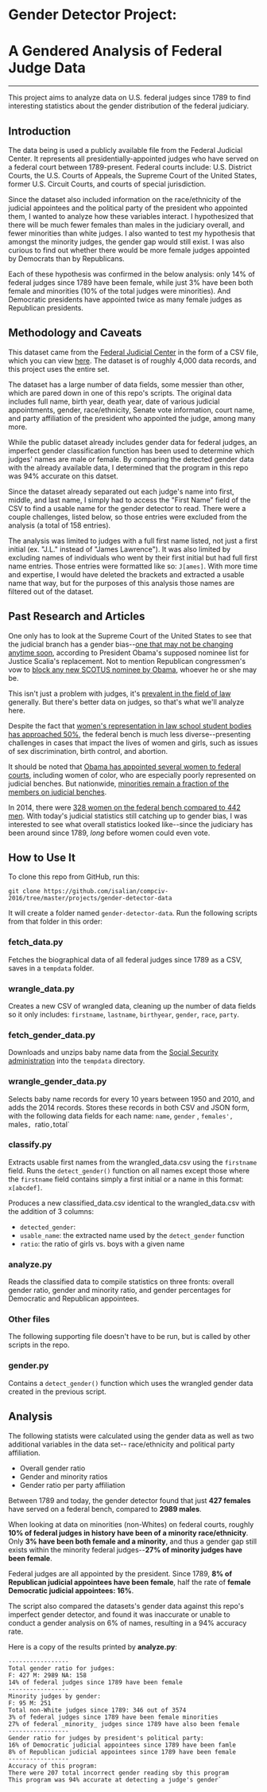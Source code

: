 # Gender Detector Project:
# A Gendered Analysis of Federal Judge Data
---

This project aims to analyze data on U.S. federal judges since 1789 to find interesting statistics about the gender distribution of the federal judiciary.

## Introduction

The data being is used a publicly available file from the Federal Judicial Center. It represents all presidentially-appointed judges who have served on a federal court between 1789-present. Federal courts include: U.S. District Courts, the U.S. Courts of Appeals, the Supreme Court of the United States, former U.S. Circuit Courts, and courts of special jurisdiction.

Since the dataset also included information on the race/ethnicity of the judicial appointees and the political party of the president who appointed them, I wanted to analyze how these variables interact. I hypothesized that there will be much fewer females than males in the judiciary overall, and fewer minorities than white judges. I also wanted to test my hypothesis that amongst the minority judges, the gender gap would still exist. I was also curious to find out whether there would be more female judges appointed by Democrats than by Republicans.

Each of these hypothesis was confirmed in the below analysis: only 14% of federal judges since 1789 have been female, while just 3% have been both female and minorities (10% of the total judges were minorities). And Democratic presidents have appointed twice as many female judges as Republican presidents. 

## Methodology and Caveats

This dataset came from the [Federal Judicial Center](http://www.fjc.gov/history/home.nsf/page/about_judges.html) in the form of a CSV file, which you can view [here](http://www.fjc.gov/history/export/jb.txt). The dataset is of roughly 4,000 data records, and this project uses the entire set.

The dataset has a large number of data fields, some messier than other, which are pared down in one of this repo's scripts. The original data includes full name, birth year, death year, date of various judicial appointments, gender, race/ethnicity, Senate vote information, court name, and party affiliation of the president who appointed the judge, among many more.

While the public dataset already includes gender data for federal judges, an imperfect gender classification function has been used to determine which judges' names are male or female. By comparing the detected gender data with the already available data, I determined that the program in this repo was 94% accurate on this datset.

Since the dataset already separated out each judge's name into first, middle, and last name, I simply had to access the "First Name" field of the CSV to find a usable name for the gender detector to read. There were a couple challenges, listed below, so those entries were excluded from the analysis (a total of 158 entries).

The analysis was limited to judges with a full first name listed, not just a first initial (ex. "J.L." instead of "James Lawrence"). It was also limited by excluding names of individuals who went by their first initial but had full first name entries. Those entries were formatted like so: `J[ames]`. With more time and expertise, I would have deleted the brackets and extracted a usable name that way, but for the purposes of this analysis those names are filtered out of the dataset. 

## Past Research and Articles

One only has to look at the Supreme Court of the United States to see that the judicial branch has a gender bias--[one that may not be changing anytime soon](http://lawnewz.com/high-profile/white-house-down-to-three-candidates-for-supreme-court/), according to President Obama's supposed nominee list for Justice Scalia's replacement. Not to mention Republican congressmen's vow to [block any new SCOTUS nominee by Obama](http://www.pfaw.org/press-releases/2016/03/edit-memo-not-just-supreme-court-republicans-blockade-judicial-nominees-start), whoever he or she may be.

This isn't just a problem with judges, it's [prevalent in the field of law](https://bol.bna.com/big-law-gender-parity-initiative-picks-up-momentum/) generally. But there's better data on judges, so that's what we'll analyze here.

Despite the fact that [women's representation in law school student bodies has approached 50%](http://nwlc.org/resources/women-federal-judiciary-still-long-way-go/), the federal bench is much less diverse--presenting challenges in cases that impact the lives of women and girls, such as issues of sex discrimination, birth control, and abortion. 

It should be noted that [Obama has appointed several women to federal courts](http://nwlc.org/resources/women-federal-judiciary-still-long-way-go/), including women of color, who are especially poorly represented on judicial benches. But nationwide, [minorities remain a fraction of the members on judicial benches](http://netnebraska.org/article/news/947196/number-gender-court-appointments-part-heineman-judicial-legacy).

In 2014, there were [328 women on the federal bench compared to 442 men](http://www.thegazette.com/2011/10/23/judicial-branch-lacks-gender-diversity). With today's judicial statistics still catching up to gender bias, I was interested to see what overall statistics looked like--since the judiciary has been around since 1789, _long_ before women could even vote.

## How to Use It

To clone this repo from GitHub, run this:

`git clone https://github.com/isalian/compciv-2016/tree/master/projects/gender-detector-data`

It will create a folder named `gender-detector-data`. Run the following scripts from that folder in this order:

### fetch_data.py

Fetches the biographical data of all federal judges since 1789 as a CSV, saves in a `tempdata` folder.

### wrangle_data.py

Creates a new CSV of wrangled data, cleaning up the number of data fields so it only includes: `firstname`, `lastname`, `birthyear`, `gender`, `race`, `party`. 

### fetch_gender_data.py

Downloads and unzips baby name data from the [Social Security administration](https://www.ssa.gov/oact/babynames/limits.html) into the `tempdata` directory.

### wrangle_gender_data.py

Selects baby  name records for every 10 years between 1950 and 2010, and adds the 2014 records. Stores these records in both CSV and JSON form, with the following data fields for each name: `name`, `gender` , `females', `males`, `ratio` , `total`

### classify.py

Extracts usable first names from the wrangled_data.csv using the `firstname` field. Runs the `detect_gender()` function on all names except those where the `firstname` field contains simply a first initial or a name in this format: `x[abcdef]`. 

Produces a new classified_data.csv identical to the wrangled_data.csv with the addition of 3 columns:

* `detected_gender`: 
* `usable_name`: the extracted name used by the `detect_gender` function
* `ratio`: the ratio of girls vs. boys with a given name

### analyze.py

Reads the classified data to compile statistics on three fronts: overall gender ratio, gender and minority ratio, and gender percentages for Democratic and Republican appointees.

### Other files

The following supporting file doesn't have to be run, but is called by other scripts in the repo.

### gender.py

Contains a `detect_gender()` function which uses the wrangled gender data created in the previous script.

## Analysis

The following statists were calculated using the gender data as well as two additional variables in the data set-- race/ethnicity and political party affiliation.

* Overall gender ratio
* Gender and minority ratios
* Gender ratio per party affiliation

Between 1789 and today, the gender detector found that just **427 females** have served on a federal bench, compared to **2989 males**.

When looking at data on minorities (non-Whites) on federal courts, roughly **10% of federal judges in history have been of a minority race/ethnicity**. Only **3% have been both female and a minority**, and thus a gender gap still exists within the minority federal judges--**27% of minority judges have been female**.

Federal judges are all appointed by the president. Since 1789, **8% of Republican judicial appointees have been female**, half the rate of **female Democratic judicial appointees: 16%**.

The script also compared the datasets's gender data against this repo's imperfect gender detector, and found it was inaccurate or unable to conduct a gender analysis on 6% of names, resulting in a 94% accuracy rate.

Here is a copy of the results printed by **analyze.py**:

```
-----------------
Total gender ratio for judges:
F: 427 M: 2989 NA: 158
14% of federal judges since 1789 have been female
-----------------
Minority judges by gender:
F: 95 M: 251
Total non-White judges since 1789: 346 out of 3574
3% of federal judges since 1789 have been female minorities
27% of federal _minority_ judges since 1789 have also been female
-----------------
Gender ratio for judges by president's political party:
16% of Democratic judicial appointees since 1789 have been famle
8% of Republican judicial appointees since 1789 have been female
-----------------
Accuracy of this program:
There were 207 total incorrect gender reading sby this program
This program was 94% accurate at detecting a judge's gender`
```
